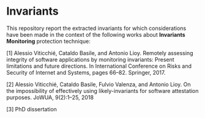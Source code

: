 # Invariants

This repository report the extracted invariants for which considerations have been made in the context of the following works about **Invariants Monitoring** protection technique:


[1] Alessio Viticchié, Cataldo Basile, and Antonio Lioy. 
    Remotely assessing integrity of software applications by monitoring invariants: Present limitations and future directions. 
    In International Conference on Risks and Security of Internet and Systems, pages 66–82. Springer, 2017.

[2] Alessio Viticchié, Cataldo Basile, Fulvio Valenza, and Antonio Lioy. 
    On the impossibility of effectively using likely-invariants for software attestation purposes. 
    JoWUA, 9(2):1–25, 2018

[3] PhD dissertation
